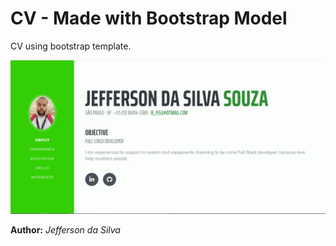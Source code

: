 # CV - Made with Bootstrap Model

CV using bootstrap template.


![](img/indexCapture.gif)

**Author:** _Jefferson da Silva_

